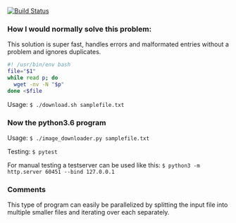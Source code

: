[![Build Status](https://travis-ci.org/DD5HT/image_downloader.svg?branch=master)](https://travis-ci.org/DD5HT/image_downloader)
### How I would normally solve this problem:

This solution is super fast, handles errors and malformated entries without a problem and ignores duplicates.

```bash
#! /usr/bin/env bash
file="$1"
while read p; do
  wget -nv -N "$p"
done <$file
```

Usage: `$ ./download.sh samplefile.txt`

### Now the python3.6 program

Usage:   `$ ./image_downloader.py samplefile.txt`

Testing: `$ pytest `

For manual testing a testserver can be used like this:
`$ python3 -m http.server 60451 --bind 127.0.0.1`

### Comments

This type of program can easily be parallelized by splitting the input file into multiple smaller files
and iterating over each separately.
